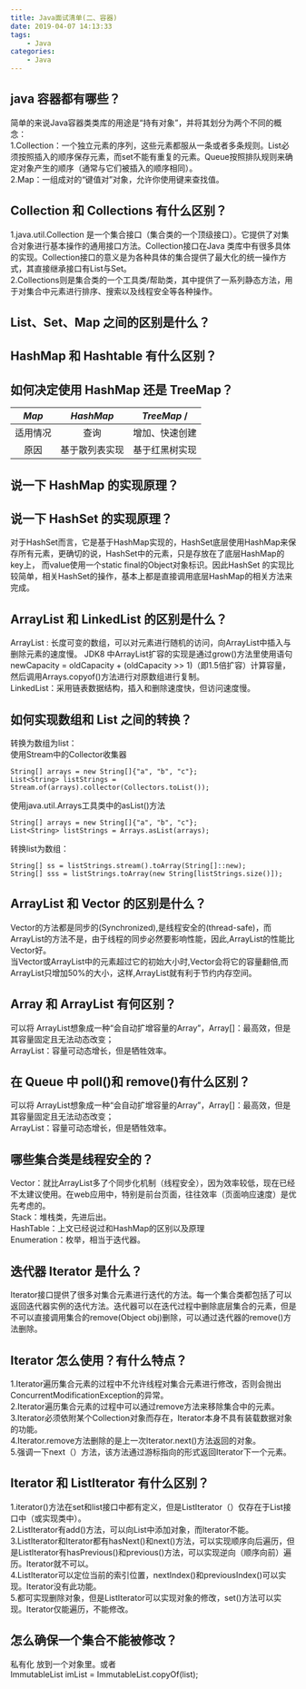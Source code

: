 ```yaml
---
title: Java面试清单(二、容器)
date: 2019-04-07 14:13:33
tags:
    - Java
categories:
    - Java
---
```

## java 容器都有哪些？
简单的来说Java容器类类库的用途是“持有对象”，并将其划分为两个不同的概念：  
1.Collection：一个独立元素的序列，这些元素都服从一条或者多条规则。List必须按照插入的顺序保存元素，而set不能有重复的元素。Queue按照排队规则来确定对象产生的顺序（通常与它们被插入的顺序相同）。   
2.Map：一组成对的“键值对”对象，允许你使用键来查找值。  
<!-- more -->
## Collection 和 Collections 有什么区别？
1.java.util.Collection 是一个集合接口（集合类的一个顶级接口）。它提供了对集合对象进行基本操作的通用接口方法。Collection接口在Java 类库中有很多具体的实现。Collection接口的意义是为各种具体的集合提供了最大化的统一操作方式，其直接继承接口有List与Set。  
2.Collections则是集合类的一个工具类/帮助类，其中提供了一系列静态方法，用于对集合中元素进行排序、搜索以及线程安全等各种操作。  

## List、Set、Map 之间的区别是什么？

## HashMap 和 Hashtable 有什么区别？

## 如何决定使用 HashMap 还是 TreeMap？
| *Map* | *HashMap* | *TreeMap* /
| :------: | :------: | :------: |
| 适用情况 | 查询 | 增加、快速创建  |
| 原因 | 基于散列表实现| 基于红黑树实现 |

## 说一下 HashMap 的实现原理？

## 说一下 HashSet 的实现原理？
对于HashSet而言，它是基于HashMap实现的，HashSet底层使用HashMap来保存所有元素，更确切的说，HashSet中的元素，只是存放在了底层HashMap的key上， 而value使用一个static final的Object对象标识。因此HashSet 的实现比较简单，相关HashSet的操作，基本上都是直接调用底层HashMap的相关方法来完成。  

## ArrayList 和 LinkedList 的区别是什么？
ArrayList : 长度可变的数组，可以对元素进行随机的访问，向ArrayList中插入与删除元素的速度慢。 JDK8 中ArrayList扩容的实现是通过grow()方法里使用语句newCapacity = oldCapacity + (oldCapacity >> 1)（即1.5倍扩容）计算容量，然后调用Arrays.copyof()方法进行对原数组进行复制。  
LinkedList：采用链表数据结构，插入和删除速度快，但访问速度慢。  

## 如何实现数组和 List 之间的转换？
转换为数组为list：  
使用Stream中的Collector收集器  
```
String[] arrays = new String[]{"a", "b", "c"};
List<String> listStrings = Stream.of(arrays).collector(Collectors.toList());
```
使用java.util.Arrays工具类中的asList()方法  
```
String[] arrays = new String[]{"a", "b", "c"};
List<String> listStrings = Arrays.asList(arrays);
```
转换list为数组：  
```
String[] ss = listStrings.stream().toArray(String[]::new);
String[] sss = listStrings.toArray(new String[listStrings.size()]);
```

## ArrayList 和 Vector 的区别是什么？
Vector的方法都是同步的(Synchronized),是线程安全的(thread-safe)，而ArrayList的方法不是，由于线程的同步必然要影响性能，因此,ArrayList的性能比Vector好。  
当Vector或ArrayList中的元素超过它的初始大小时,Vector会将它的容量翻倍,而ArrayList只增加50%的大小，这样,ArrayList就有利于节约内存空间。  

## Array 和 ArrayList 有何区别？
可以将 ArrayList想象成一种“会自动扩增容量的Array”，Array[]：最高效，但是其容量固定且无法动态改变；  
ArrayList：容量可动态增长，但是牺牲效率。  

## 在 Queue 中 poll()和 remove()有什么区别？
可以将 ArrayList想象成一种“会自动扩增容量的Array”，Array[]：最高效，但是其容量固定且无法动态改变；  
ArrayList：容量可动态增长，但是牺牲效率。  

## 哪些集合类是线程安全的？
Vector：就比ArrayList多了个同步化机制（线程安全），因为效率较低，现在已经不太建议使用。在web应用中，特别是前台页面，往往效率（页面响应速度）是优先考虑的。  
Stack：堆栈类，先进后出。  
HashTable：上文已经说过和HashMap的区别以及原理  
Enumeration：枚举，相当于迭代器。  

## 迭代器 Iterator 是什么？
Iterator接口提供了很多对集合元素进行迭代的方法。每一个集合类都包括了可以返回迭代器实例的迭代方法。迭代器可以在迭代过程中删除底层集合的元素，但是不可以直接调用集合的remove(Object obj)删除，可以通过迭代器的remove()方法删除。  

## Iterator 怎么使用？有什么特点？
1.Iterator遍历集合元素的过程中不允许线程对集合元素进行修改，否则会抛出ConcurrentModificationException的异常。    
2.Iterator遍历集合元素的过程中可以通过remove方法来移除集合中的元素。  
3.Iterator必须依附某个Collection对象而存在，Iterator本身不具有装载数据对象的功能。  
4.Iterator.remove方法删除的是上一次Iterator.next()方法返回的对象。  
5.强调一下next（）方法，该方法通过游标指向的形式返回Iterator下一个元素。  

## Iterator 和 ListIterator 有什么区别？
1.iterator()方法在set和list接口中都有定义，但是ListIterator（）仅存在于List接口中（或实现类中）。  
2.ListIterator有add()方法，可以向List中添加对象，而Iterator不能。  
3.ListIterator和Iterator都有hasNext()和next()方法，可以实现顺序向后遍历，但是ListIterator有hasPrevious()和previous()方法，可以实现逆向（顺序向前）遍历。Iterator就不可以。  
4.ListIterator可以定位当前的索引位置，nextIndex()和previousIndex()可以实现。Iterator没有此功能。  
5.都可实现删除对象，但是ListIterator可以实现对象的修改，set()方法可以实现。Iterator仅能遍历，不能修改。  

## 怎么确保一个集合不能被修改？ 
私有化 放到一个对象里。或者  
ImmutableList imList = ImmutableList.copyOf(list);  